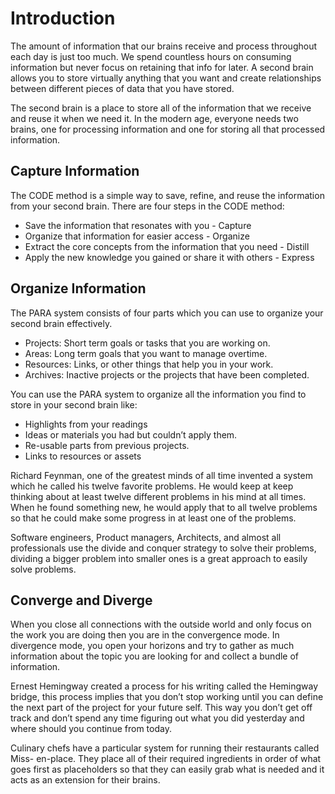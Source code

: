 # Introduction
The amount of information that our brains receive and process throughout each day is just too much. We spend countless hours on consuming information but never focus on retaining that info for later. A second brain allows you to store virtually anything that you want and create relationships between different pieces of data that you have stored.

The second brain is a place to store all of the information that we receive and reuse it when we need it. In the modern age, everyone needs two brains, one for processing information and one for storing all that processed information.

## Capture Information
The CODE method is a simple way to save, refine, and reuse the information from
your second brain. There are four steps in the CODE method:

- Save the information that resonates with you - Capture
- Organize that information for easier access - Organize
- Extract the core concepts from the information that you need - Distill
- Apply the new knowledge you gained or share it with others - Express

## Organize Information
The PARA system consists of four parts which you can use to organize your
second brain effectively.

- Projects: Short term goals or tasks that you are working on.
- Areas: Long term goals that you want to manage overtime.
- Resources: Links, or other things that help you in your work.
- Archives: Inactive projects or the projects that have been completed.

You can use the PARA system to organize all the information you find to store in your second brain like:

- Highlights from your readings
- Ideas or materials you had but couldn’t apply them.
- Re-usable parts from previous projects.
- Links to resources or assets

Richard Feynman, one of the greatest minds of all time invented a system which he called his twelve favorite problems. He would keep at keep thinking about at least twelve different problems in his mind at all times. When he found something new, he would apply that to all twelve problems so that he could make some progress in at least one of the problems.

Software engineers, Product managers, Architects, and almost all professionals use the divide and conquer strategy to solve their problems, dividing a bigger problem into smaller ones is a great approach to easily solve problems.
## Converge and Diverge
When you close all connections with the outside world and only focus on the work you are doing then you are in the convergence mode. In divergence mode, you open your horizons and try to gather as much information about the topic you are looking for and collect a bundle of information.

Ernest Hemingway created a process for his writing called the Hemingway bridge, this process implies that you don’t stop working until you can define the next part of the project for your future self. This way you don’t get off track and don’t spend any time figuring out what you did yesterday and where should you continue from today.

Culinary chefs have a particular system for running their restaurants called Miss- en-place. They place all of their required ingredients in order of what goes first as placeholders so that they can easily grab what is needed and it acts as an extension for their brains.